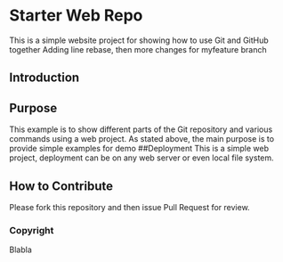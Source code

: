 # Starter Web Repo

This is a simple website project for showing how to use Git and GitHub together
Adding line rebase, then more changes for myfeature branch

## Introduction

## Purpose

This example is to show different parts of the Git repository and various commands using a web project.
As stated above, the main purpose is to provide simple examples for demo
##Deployment
This is a simple web project, deployment can be on any web server or even local file system.
## How to Contribute
Please fork this repository and then issue Pull Request for review.

### Copyright

Blabla

